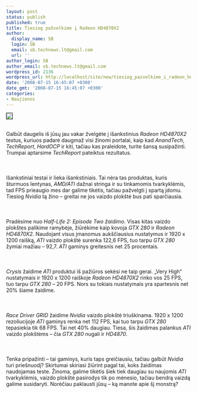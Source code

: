 ```yaml
---
layout: post
status: publish
published: true
title: Tiesiog pažvelkime į Radeon HD4870X2
author:
  display_name: SB
  login: SB
  email: sb.technews.lt@gmail.com
  url: ''
author_login: SB
author_email: sb.technews.lt@gmail.com
wordpress_id: 2136
wordpress_url: http://localhost/site/new/tiesiog_pazvelkime_i_radeon_hd4870x2/
date: '2008-07-15 16:45:07 +0300'
date_gmt: '2008-07-15 16:45:07 +0300'
categories:
- Naujienos
---
```

<div class="imgright"><img src="http://img521.imageshack.us/img521/2425/card3qthmjm8.jpg" border="1"></div>
<p><br>Galbūt daugelis iš jūsų jau vakar žvelgėte į išankstinius <i>Radeon HD4870X2</i> testus, kuriuos padarė daugmaž visi žinomi portalai, kaip kad <i>AnandTech</i>, <i>TechReport</i>, <i>HardOCP</i> ir kiti, tačiau kas praleidote, turite šansą susipažinti. Trumpai aptarsime <i>TechReport</i> pateiktus rezultatus.<br />
<br><br />
<br>Išankstiniai testai ir lieka išankstiniais. Tai nėra tas produktas, kuris šturmuos lentynas, <i>AMD/ATI</i> dažnai stringa ir su tinkamomis tvarkyklėmis, tad FPS prieaugio mes dar galime tikėtis, tačiau pažvelgti į spartą įdomu. Tiesiog <i>Nvidia</i> tą žino – greitai ne jos vaizdo plokštė bus pati sparčiausia.<br />
<br><br />
<br>Pradėsime nuo <i>Half-Life 2: Episode Two žaidimo</i>. Visas kitas vaizdo plokštes palikime ramybėje, žiūrėkime kaip kovoja <i>GTX 280</i> ir <i>Radeon HD4870X2</i>. Naudojant visus įmanomus aukščiausius nustatymus ir 1920 x 1200 raišką, <i>ATI</i> vaizdo plokštė surenka 122,6 FPS, tuo tarpu <i>GTX 280</i> žymiai mažiau – 92,7. <i>ATI</i> gaminys greitesnis net 25 procentais.<br />
<br><br />
<br><i>Crysis</i> žaidime <i>ATI</i> produktui iš pažiūros sekėsi ne taip gerai. „Very High“ nustatymais ir 1920 x 1200 raiškoje <i>Radeon HD4870X2</i> rinko vos 25 FPS, tuo tarpu <i>GTX 280</i> – 20 FPS. Nors su tokiais nustatymais yra spartesnis net 20% šiame žaidime.<br />
<br><br />
<br><i>Race Driver GRID</i> žaidime <i>Nvidia</i> vaizdo plokštė triuškinama. 1920 x 1200 rezoliucijoje <i>ATI</i> gaminys renka net 112 FPS, kai tuo tarpu <i>GTX 280</i> tepasiekia tik 68 FPS. Tai net 40% daugiau. Tiesa, šis žaidimas palankus <i>ATI</i> vaizdo plokštėms – čia <i>GTX 280</i> nugali ir <i>HD4870</i>.<br />
<br><br />
<br>Tenka pripažinti – tai gaminys, kuris taps greičiausiu, tačiau galbūt <i>Nvidia</i> turi priešnuodį? Skirtumai skiriasi žiūrint pagal tai, koks žaidimas naudojamas teste. Žinoma, galime tikėtis šiek tiek daugiau su naujomis <i>ATI</i> tvarkyklėmis, vaizdo plokštė pasirodys tik po mėnesio, tačiau bendrą vaizdą galime susidaryti. Norėčiau paklausti jūsų – ką manote apie šį monstrą?<br />
<br><br />
<br><br />
<br></p>
